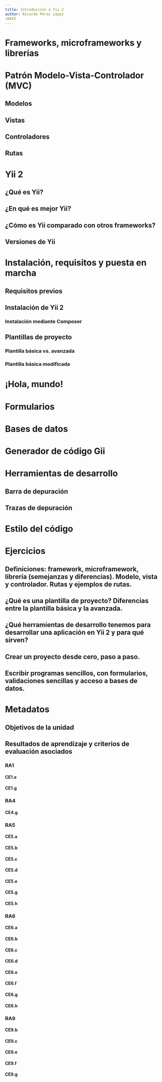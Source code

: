 ```yaml
---
title: Introducción a Yii 2
author: Ricardo Pérez López
!DATE
---
```


# Frameworks, microframeworks y librerías

# Patrón Modelo-Vista-Controlador (MVC)

## Modelos

## Vistas

## Controladores

## Rutas

# Yii 2

## ¿Qué es Yii?

## ¿En qué es mejor Yii?

## ¿Cómo es Yii comparado con otros frameworks?

## Versiones de Yii

# Instalación, requisitos y puesta en marcha

## Requisitos previos

## Instalación de Yii 2

### Instalación mediante Composer

## Plantillas de proyecto

### Plantilla básica vs. avanzada

### Plantilla básica modificada

# ¡Hola, mundo!

# Formularios

# Bases de datos

# Generador de código Gii

# Herramientas de desarrollo

## Barra de depuración

## Trazas de depuración

# Estilo del código

# Ejercicios

## Definiciones: framework, microframework, librería (semejanzas y diferencias). Modelo, vista y controlador. Rutas y ejemplos de rutas.

## ¿Qué es una plantilla de proyecto? Diferencias entre la plantilla básica y la avanzada.

## ¿Qué herramientas de desarrollo tenemos para desarrollar una aplicación en Yii 2 y para qué sirven?

## Crear un proyecto desde cero, paso a paso.

## Escribir programas sencillos, con formularios, validaciones sencillas y acceso a bases de datos.

# Metadatos

## Objetivos de la unidad

## Resultados de aprendizaje y criterios de evaluación asociados

### RA1

#### CE1.e

#### CE1.g

### RA4

#### CE4.g

### RA5

#### CE5.a

#### CE5.b

#### CE5.c

#### CE5.d

#### CE5.e

#### CE5.g

#### CE5.h

### RA6

#### CE6.a

#### CE6.b

#### CE6.c

#### CE6.d

#### CE6.e

#### CE6.f

#### CE6.g

#### CE6.h

### RA9

#### CE9.b

#### CE9.c

#### CE9.e

#### CE9.f

#### CE9.g

